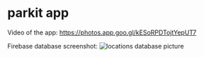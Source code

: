 # parkit app

Video of the app:
https://photos.app.goo.gl/kESoRPDTojtYepUT7

Firebase database screenshot:
![locations database picture](https://user-images.githubusercontent.com/12784722/181025510-3eb27b83-f178-477a-a972-faa1702ed371.png)
